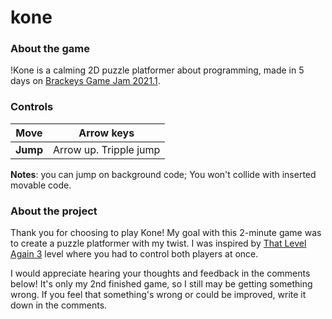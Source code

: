# kone

### About the game

!Kone is a calming 2D puzzle platformer about programming, made in 5 days on [Brackeys Game Jam 2021.1](https://itch.io/jam/brackeys-5).

### Controls

| **Move** | Arrow keys |
| --- | --- |
| **Jump** | Arrow up. Tripple jump |

**Notes**: you can jump on background code; You won't collide with inserted movable code.

### About the project

Thank you for choosing to play Kone! My goal with this 2-minute game was to create a puzzle platformer with my twist. I was inspired by [That Level Again 3](https://play.google.com/store/apps/details?id=ru.iamtagir.thatlevelagain3) level where you had to control both players at once.

I would appreciate hearing your thoughts and feedback in the comments below! It's only my 2nd finished game, so I still may be getting something wrong. If you feel that something's wrong or could be improved, write it down in the comments.
